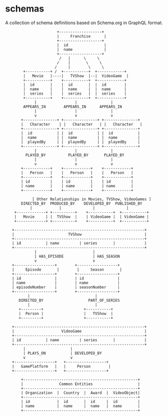 # schemas
A collection of schema definitions based on Schema.org in GraphQL format.


                           +-------------------+
                           |     Franchise      |
                           +-------------------+
                           |  id                |
                           |  name              |
                           +-------------------+
                            /   |      \     \
                           /    |       \     \
                          /     |        \     \
            +-----------+ /  +-----------+  +------------+   
            |   Movie   |----|   TVShow  |--|  VideoGame  |   
            +-----------+    +-----------+  +------------+
            |  id       |    |  id       |  |  id        |
            |  name     |    |  name     |  |  name      |
            |  series   |    |  series   |  |  series    |
            +-----------+    +-----------+  +------------+
                 |                 |               |
            APPEARS_IN        APPEARS_IN      APPEARS_IN
                 |                 |               |
                 v                 v               v
           +---------------+ +---------------+ +---------------+
           |   Character    | |   Character   | |   Character   |
           +---------------+ +---------------+ +---------------+
           |  id           | |  id           | |  id           |
           |  name         | |  name         | |  name         |
           |  playedBy     | |  playedBy     | |  playedBy     |
           +---------------+ +---------------+ +---------------+
                 |                 |               |
             PLAYED_BY          PLAYED_BY       PLAYED_BY
                 |                 |               |
                 v                 v               v
           +------------+    +------------+    +------------+
           |   Person   |    |   Person   |    |   Person   |
           +------------+    +------------+    +------------+
           | id         |    | id         |    | id         |
           | name       |    | name       |    | name       |
           +------------+    +------------+    +------------+

                [ Other Relationships in Movies, TVShow, VideoGames ]
           DIRECTED_BY  PRODUCED_BY    DEVELOPED_BY  PUBLISHED_BY
               |            |              |              |
        +-------------+ +----------+    +-----------+  +-----------+
        |   Movie     | |  TVShow  |    | VideoGame |  | VideoGame |
        +-------------+ +----------+    +-----------+  +-----------+
        
       +----------------------------------------------------------+
       |                        TVShow                            |
       +----------------------------------------------------------+
       | id           | name         | series       |             |
       +----------------------------------------------------------+
                 |                         |
                 | HAS_EPISODE             | HAS_SEASON
                 v                         v
       +------------------+        +------------------+
       |     Episode       |        |     Season       |
       +------------------+        +------------------+
       | id               |        | id               |
       | name             |        | name             |
       | episodeNumber    |        | seasonNumber     |
       +------------------+        +------------------+
              |                             |
          DIRECTED_BY                    PART_OF_SERIES
              |                             |
          +---------+                  +-----------+
          |  Person |                  |   TVShow  |
          +---------+                  +-----------+

       +----------------------------------------------------------+
       |                     VideoGame                            |
       +----------------------------------------------------------+
       | id           | name         | series       |             |
       +----------------------------------------------------------+
            |                    |
            | PLAYS_ON           | DEVELOPED_BY
            v                    v
       +------------------+   +------------------+
       |   GamePlatform   |   |     Person        |
       +------------------+   +------------------+

           +---------------------------------------------------+
           |                Common Entities                    |
           +---------------------------------------------------+
           | Organization  |  Country  |  Award  |  VideoObject|
           +---------------------------------------------------+
           | id            |  id       |  id     |  id         |
           | name          |  name     |  name   |  name       |
           +---------------------------------------------------+